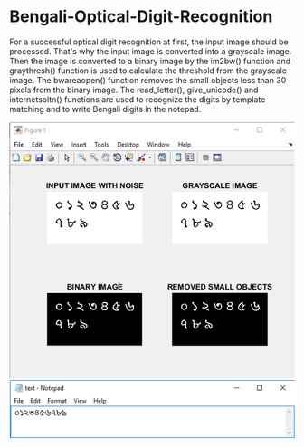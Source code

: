 # Bengali-Optical-Digit-Recognition
For a successful optical digit recognition at first, the input image should be processed. That's why the input image is converted into a grayscale image. Then the image is converted to a binary image by the im2bw() function and graythresh() function is used to calculate the threshold from the grayscale image. The bwareaopen() function removes the small objects less than 30 pixels from the binary image. The read_letter(), give_unicode() and internetsoltn() functions are used to recognize the digits by template matching and to write Bengali digits in the notepad.

![](Output/A.png)
![](Output/B.png)
